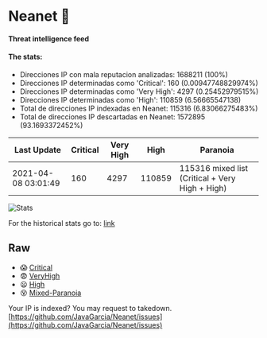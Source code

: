 # Neanet :hocho:
#### Threat intelligence feed
#### The stats:

- Direcciones IP con mala reputacion analizadas: 1688211 (100%)
- Direcciones IP determinadas como 'Critical':  160 (0.00947748829974%)
- Direcciones IP determinadas como 'Very High':  4297 (0.25452979515%)
- Direcciones IP determinadas como 'High':  110859 (6.56665547138)
- Total de direcciones IP indexadas en Neanet:  115316 (6.83066275483%)
- Total de direcciones IP descartadas en Neanet:  1572895 (93.1693372452%)

| Last Update | Critical | Very High | High | Paranoia |
| --- | --- | --- | --- | --- |
| 2021-04-08 03:01:49 | 160 | 4297 | 110859 | 115316 mixed list (Critical + Very High + High)|

![Stats](https://docs.google.com/spreadsheets/d/e/2PACX-1vSnaNMIXVabIpDJjufMlzH7poXnshF3mgd8Is1g9ytUEzVsP5my4Trn8f-xkoLLQ38xpL3HtmUexLo6/pubchart?oid=501124687&format=image)

For the historical stats go to: [link](/stats.csv)
## Raw
- :scream: [Critical](https://raw.githubusercontent.com/JavaGarcia/Neanet/master/blacklists/neanet_critical.txt)
- :fearful: [VeryHigh](https://raw.githubusercontent.com/JavaGarcia/Neanet/master/blacklists/neanet_veryHigh.txtt)
- :frowning: [High](https://raw.githubusercontent.com/JavaGarcia/Neanet/master/blacklists/neanet_high.txt)
- :dizzy_face: [Mixed-Paranoia](https://raw.githubusercontent.com/JavaGarcia/Neanet/master/blacklists/neanet_all.txt)


Your IP is indexed? You may request to takedown. [https://github.com/JavaGarcia/Neanet/issues](https://github.com/JavaGarcia/Neanet/issues)

























































































































































































































































































































































































































































































































































































































































































































































































































































































































































































































































































































































































































































































































































































































































































































































































































































































































































































































































































































































































































































































































































































































































































































































































































































































































































































































































































































































































































































































































































































































































































































































































































































































































































































































































































































































































































































































































































































































































































































































































































































































































































































































































































































































































































































































































































































































































































































































































































































































































































































































































































































































































































































































































































































































































































































































































































































